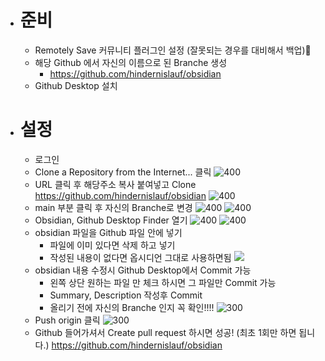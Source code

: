 - # 준비
	- Remotely Save 커뮤니티 플러그인 설정 (잘못되는 경우를 대비해서 백업)
	- 해당 Github 에서 자신의 이름으로 된 Branche 생성
		- https://github.com/hindernislauf/obsidian
	- Github Desktop 설치
- # 설정
	- 로그인
	- Clone a Repository from the Internet... 클릭
		![400](https://i.imgur.com/ZCDn2u7.png)
	- URL 클릭 후 해당주소 복사 붙여넣고 Clone
	  https://github.com/hindernislauf/obsidian
		![400](https://i.imgur.com/d7okhqv.png)
	- main 부분 클릭 후 자신의 Branche로 변경
		![400](https://i.imgur.com/U4WrUVT.png)
		![400](https://i.imgur.com/96JiwsD.png)
	- Obsidian, Github Desktop Finder 열기
		![400](https://i.imgur.com/OMSI4n3.png)
		![400](https://i.imgur.com/oq7NaoA.png)
	- obsidian 파일을 Github 파일 안에 넣기
		- 파일에 이미 있다면 삭제 하고 넣기
		- 작성된 내용이 없다면 옵시디언 그대로 사용하면됨
			![](https://i.imgur.com/sPgDtcc.png)
	- obsidian 내용 수정시 Github Desktop에서 Commit 가능
		- 왼쪽 상단 원하는 파일 만 체크 하시면 그 파일만 Commit 가능
		- Summary, Description 작성후 Commit
		- 올리기 전에 자신의 Branche 인지 꼭 확인!!!!
			![300](https://i.imgur.com/0lS0cD6.png)
	- Push origin 클릭
		![300](https://i.imgur.com/3Z7E2Uj.png)
	- Github 들어가셔서 Create pull request 하시면 성공! (최초 1회만 하면 됩니다.)
	  https://github.com/hindernislauf/obsidian
	


